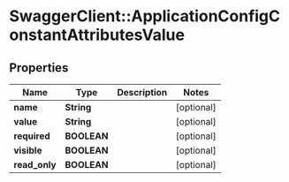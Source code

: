 # SwaggerClient::ApplicationConfigConstantAttributesValue

## Properties
Name | Type | Description | Notes
------------ | ------------- | ------------- | -------------
**name** | **String** |  | [optional] 
**value** | **String** |  | [optional] 
**required** | **BOOLEAN** |  | [optional] 
**visible** | **BOOLEAN** |  | [optional] 
**read_only** | **BOOLEAN** |  | [optional] 


